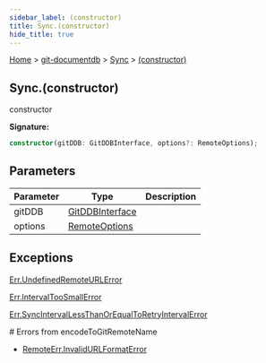 ```yaml
---
sidebar_label: (constructor)
title: Sync.(constructor)
hide_title: true
---
```


[Home](./index.md) &gt; [git-documentdb](./git-documentdb.md) &gt; [Sync](./git-documentdb.sync.md) &gt; [(constructor)](./git-documentdb.sync._constructor_.md)

## Sync.(constructor)

constructor

<b>Signature:</b>

```typescript
constructor(gitDDB: GitDDBInterface, options?: RemoteOptions);
```

## Parameters

|  Parameter | Type | Description |
|  --- | --- | --- |
|  gitDDB | [GitDDBInterface](./git-documentdb.gitddbinterface.md) |  |
|  options | [RemoteOptions](./git-documentdb.remoteoptions.md) |  |

## Exceptions

[Err.UndefinedRemoteURLError](./git-documentdb.err.undefinedremoteurlerror.md)

[Err.IntervalTooSmallError](./git-documentdb.err.intervaltoosmallerror.md)

[Err.SyncIntervalLessThanOrEqualToRetryIntervalError](./git-documentdb.err.syncintervallessthanorequaltoretryintervalerror.md)

\# Errors from encodeToGitRemoteName

- [RemoteErr.InvalidURLFormatError](./git-documentdb.remoteerr.invalidurlformaterror.md)

